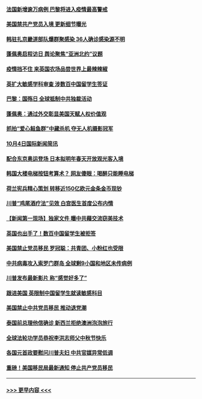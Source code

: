 #### [法国新增逾万病例 巴黎将进入疫情最高警戒](../pages/prog202/a102956191.md?t=10051202) 
#### [美国禁共产党员入境 更新细节曝光](../pages/prog202/a102956165.md?t=10051202) 
#### [韩驻扎京畿道部队爆群聚感染 36人确诊感染源不明](../pages/prog202/a102956163.md?t=10051202) 
#### [蓬佩奥启程访日 舆论聚焦“亚洲北约”议题](../pages/prog202/a102956020.md?t=10051202) 
#### [疫情挡不住 来英国农场品尝世界上最辣辣椒](../pages/prog202/a102955924.md?t=10051202) 
#### [英扩大敏感学科审查 涉数百中国留学生签证](../pages/prog202/a102956030.md?t=10051202) 
#### [巴黎：国殇日 全球抵制中共独裁活动](../pages/prog202/a102956003.md?t=10051202) 
#### [蓬佩奥：通过外交彰显美国天赋人权价值观](../pages/prog202/a102955994.md?t=10051202) 
#### [抓拍“爱心鲑鱼群”中藏杀机 夺无人机摄影冠军](../pages/prog202/a102955848.md?t=10051202) 
#### [10月4日国际新闻简讯](../pages/prog202/a102955902.md?t=10051202) 
#### [配合东京奥运登场 日本拟明年春天开放观光客入境](../pages/prog202/a102955809.md?t=10051202) 
#### [韩国大楼电梯按钮考算术？ 网友傻眼：喝醉只能睡电梯](../pages/prog202/a102955793.md?t=10051202) 
#### [荷兰宪兵精心策划 转移近150亿欧元金条金币现钞](../pages/prog202/a102955786.md?t=10051202) 
#### [川普“鸡尾酒疗法”见效 白宫医生首度公布内情](../pages/prog202/a102955769.md?t=10051202) 
#### [【新闻第一现场】独家文件 曝中共藉交流窃美技术](../pages/prog202/a102955784.md?t=10051202) 
#### [英国也出手了！数百中国留学生被拒签](../pages/prog202/a102955719.md?t=10051202) 
#### [美国禁止党员移民 罗冠聪：共青团、小粉红也受限](../pages/prog202/a102955673.md?t=10051202) 
#### [中共病毒攻入索罗门群岛 全球剩9小国和地区未传病例](../pages/prog202/a102955691.md?t=10051202) 
#### [川普发布最新影片 称“感觉好多了”](../pages/prog202/a102955629.md?t=10051202) 
#### [跟进美国 英限制中国留学生就读敏感科目](../pages/prog202/a102955519.md?t=10051202) 
#### [美国禁止中共党员移民 推动退党潮](../pages/prog202/a102955505.md?t=10051202) 
#### [泰国前总理他信确诊 新西兰拒绝澳洲泡泡旅行](../pages/prog202/a102955302.md?t=10051202) 
#### [全球法轮功学员恭祝李洪志师父中秋节快乐](../pages/prog202/a102955289.md?t=10051202) 
#### [各国元首政要慰问川普夫妇 中共官媒异常低调](../pages/prog202/a102955284.md?t=10051202) 
#### [重磅！美国移民局最新通知 停止共产党员移民](../pages/prog202/a102955054.md?t=10051202) 

----
#### [ >>> 更早内容 <<< ](../indexes/prog202-earlier.md)
